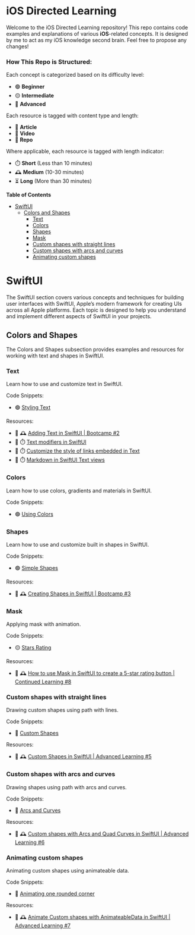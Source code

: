 # iOS Directed Learning

Welcome to the iOS Directed Learning repository! This repo contains code examples and explanations of various **iOS**-related concepts. It is designed by me to act as my iOS knowledge second brain. Feel free to propose any changes!

### How This Repo is Structured:

Each concept is categorized based on its difficulty level:

- 🟢 **Beginner**
- 🟡 **Intermediate**
- 🔴 **Advanced**

Each resource is tagged with content type and length:

- 📄 **Article**
- 🎥 **Video**
- 📂 **Repo**

Where applicable, each resource is tagged with length indicator:

- ⏱️ **Short** (Less than 10 minutes)
- 🕰️ **Medium** (10-30 minutes)
- ⏳ **Long** (More than 30 minutes)

<!-- START doctoc generated TOC please keep comment here to allow auto update -->
<!-- DON'T EDIT THIS SECTION, INSTEAD RE-RUN doctoc TO UPDATE -->
**Table of Contents**

- [SwiftUI](#swiftui)
  - [Colors and Shapes](#colors-and-shapes)
    - [Text](#text)
    - [Colors](#colors)
    - [Shapes](#shapes)
    - [Mask](#mask)
    - [Custom shapes with straight lines](#custom-shapes-with-straight-lines)
    - [Custom shapes with arcs and curves](#custom-shapes-with-arcs-and-curves)
    - [Animating custom shapes](#animating-custom-shapes)

<!-- END doctoc generated TOC please keep comment here to allow auto update -->

# SwiftUI

The SwiftUI section covers various concepts and techniques for building user interfaces with SwiftUI, Apple’s modern framework for creating UIs across all Apple platforms. Each topic is designed to help you understand and implement different aspects of SwiftUI in your projects.

## Colors and Shapes

The Colors and Shapes subsection provides examples and resources for working with text and shapes in SwiftUI.

### Text

Learn how to use and customize text in SwiftUI.

Code Snippets:

- 🟢 [Styling Text](iOSDirectedLearning/ConceptViews/UIComponents/ColorsAndShapes/TextConceptView.swift)

Resources:

- 🎥 🕰️ [Adding Text in SwiftUI | Bootcamp #2](https://www.youtube.com/watch?v=RKfkG01x79w)
- 📄 ⏱️ [Text modifiers in SwiftUI](https://nilcoalescing.com/blog/TextModifiersInSwiftUI/)
- 📄 ⏱️ [Customize the style of links embedded in Text](https://nilcoalescing.com/blog/CustomizeTheStyleOfLinksEmbeddedInText/)
- 📄 ⏱️ [Markdown in SwiftUI Text views](https://nilcoalescing.com/blog/MarkdownInSwiftUITextViews/)

### Colors

Learn how to use colors, gradients and materials in SwiftUI.

Code Snippets:

- 🟢 [Using Colors](iOSDirectedLearning/ConceptViews/UIComponents/ColorsAndShapes/TextConceptView.swift)

### Shapes

Learn how to use and customize built in shapes in SwiftUI.

Code Snippets:

- 🟢 [Simple Shapes](iOSDirectedLearning/ConceptViews/UIComponents/ColorsAndShapes/ShapesConceptView.swift)

Resources:

- 🎥 🕰️ [Creating Shapes in SwiftUI | Bootcamp #3](https://www.youtube.com/watch?v=1dWHjdWgS5M)

### Mask

Applying mask with animation.

Code Snippets:

- 🟡 [Stars Rating](iOSDirectedLearning/ConceptViews/UIComponents/ColorsAndShapes/MaskConceptView.swift)

Resources:

- 🎥 🕰️ [How to use Mask in SwiftUI to create a 5-star rating button | Continued Learning #8](https://www.youtube.com/watch?v=pxx1ueCbnls&list=PLwvDm4VfkdpiagxAXCT33Rkwnc5IVhTar&index=9)

### Custom shapes with straight lines

Drawing custom shapes using path with lines.

Code Snippets:

- 🔴 [Custom Shapes](iOSDirectedLearning/ConceptViews/UIComponents/ColorsAndShapes/CustomShapesConceptView.swift)

Resources:

- 🎥 🕰️ [Custom Shapes in SwiftUI | Advanced Learning #5](https://www.youtube.com/watch?v=EHhgjOt_KFA&list=PLwvDm4Vfkdphc1LLLjCaEd87BEg07M97y&index=6)

### Custom shapes with arcs and curves

Drawing shapes using path with arcs and curves.

Code Snippets:

- 🔴 [Arcs and Curves](iOSDirectedLearning/ConceptViews/UIComponents/ColorsAndShapes/CustomShapesWithArcsAndQuadCurvesConceptView.swift)

Resources:

- 🎥 🕰️ [Custom shapes with Arcs and Quad Curves in SwiftUI | Advanced Learning #6](https://www.youtube.com/watch?v=UvQcNSjgydY&list=PLwvDm4Vfkdphc1LLLjCaEd87BEg07M97y&index=7)

### Animating custom shapes

Animating custom shapes using animateable data.

Code Snippets:

- 🔴 [Animating one rounded corner](iOSDirectedLearning/ConceptViews/UIComponents/ColorsAndShapes/AnimatingCustomShapesConceptView.swift)

Resources:

- 🎥 🕰️ [Animate Custom shapes with AnimateableData in SwiftUI | Advanced Learning #7](https://www.youtube.com/watch?v=kzrtiPbR3LQ&list=PLwvDm4Vfkdphc1LLLjCaEd87BEg07M97y&index=8)

<!-- TEMPLATE FOR NEW CONCEPTS

  ### NewConcept
  Description
  - 🟢🟡🔴
  - 📄🎥📂
  - ⏱️🕰️⏳

  Code Snippets:
  - 🟢 [LinkTitle](url)

  Resources:
  - 🎥 🕰️ [LinkTitle](url)

END OF TEMPLATE FOR NEW CONCEPTS-->
